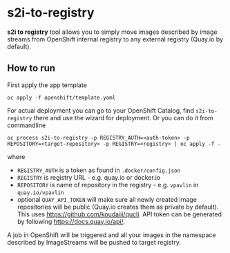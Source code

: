 # s2i-to-registry

**s2i to registry** tool allows you to simply move images described by image streams from OpenShift internal registry to any external registry (Quay.io by default).

## How to run

First apply the app template

```
oc apply -f openshift/template.yaml
```

For actual deployment you can go to your OpenShift Catalog, find `s2i-to-registry` there and use the wizard for deployment. Or you can do it from commandline

```
oc process s2i-to-registry -p REGISTRY_AUTH=<auth-token> -p REPOSITORY=<target-repository> -p REGISTRY=<registry> | oc apply -f -
```

where
* `REGISTRY_AUTH` is a token as found in `.docker/config.json`
* `REGISTRY` is registry URL - e.g. quay.io or docker.io
* `REPOSITORY` is name of repository in the registry - e.g. `vpavlin` in `quay.io/vpavlin`
* optional `QUAY_API_TOKEN` will make sure all newly created image repositories will be public (Quay.io creates them as private by default). This uses https://github.com/koudaiii/qucli. API token can be generated by following https://docs.quay.io/api/.



A job in OpenShift will be triggered and all your images in the namespace described by ImageStreams will be pushed to target registry.